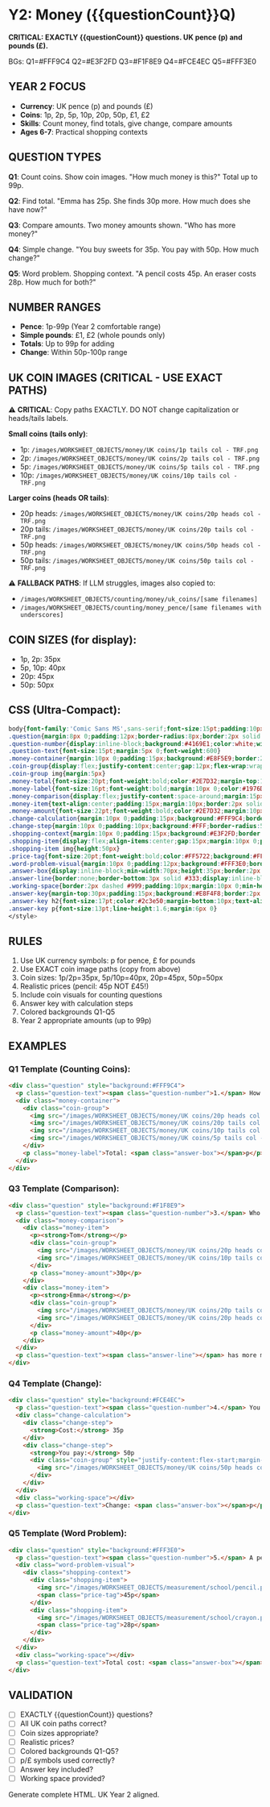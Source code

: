 # Y2: Money ({{questionCount}}Q)

**CRITICAL: EXACTLY {{questionCount}} questions. UK pence (p) and pounds (£).**

BGs: Q1=#FFF9C4 Q2=#E3F2FD Q3=#F1F8E9 Q4=#FCE4EC Q5=#FFF3E0

## YEAR 2 FOCUS
- **Currency**: UK pence (p) and pounds (£)
- **Coins**: 1p, 2p, 5p, 10p, 20p, 50p, £1, £2
- **Skills**: Count money, find totals, give change, compare amounts
- **Ages 6-7**: Practical shopping contexts

## QUESTION TYPES

**Q1**: Count coins. Show coin images. "How much money is this?" Total up to 99p.

**Q2**: Find total. "Emma has 25p. She finds 30p more. How much does she have now?"

**Q3**: Compare amounts. Two money amounts shown. "Who has more money?"

**Q4**: Simple change. "You buy sweets for 35p. You pay with 50p. How much change?"

**Q5**: Word problem. Shopping context. "A pencil costs 45p. An eraser costs 28p. How much for both?"

## NUMBER RANGES
- **Pence**: 1p-99p (Year 2 comfortable range)
- **Simple pounds**: £1, £2 (whole pounds only)
- **Totals**: Up to 99p for adding
- **Change**: Within 50p-100p range

## UK COIN IMAGES (CRITICAL - USE EXACT PATHS)

⚠️ **CRITICAL**: Copy paths EXACTLY. DO NOT change capitalization or heads/tails labels.

**Small coins (tails only)**:
- 1p: `/images/WORKSHEET_OBJECTS/money/UK coins/1p tails col - TRF.png`
- 2p: `/images/WORKSHEET_OBJECTS/money/UK coins/2p tails col - TRF.png`
- 5p: `/images/WORKSHEET_OBJECTS/money/UK coins/5p tails col - TRF.png`
- 10p: `/images/WORKSHEET_OBJECTS/money/UK coins/10p tails col - TRF.png`

**Larger coins (heads OR tails)**:
- 20p heads: `/images/WORKSHEET_OBJECTS/money/UK coins/20p heads col - TRF.png`
- 20p tails: `/images/WORKSHEET_OBJECTS/money/UK coins/20p tails col - TRF.png`
- 50p heads: `/images/WORKSHEET_OBJECTS/money/UK coins/50p heads col - TRF.png`
- 50p tails: `/images/WORKSHEET_OBJECTS/money/UK coins/50p tails col - TRF.png`

⚠️ **FALLBACK PATHS**: If LLM struggles, images also copied to:
- `/images/WORKSHEET_OBJECTS/counting/money/uk_coins/[same filenames]`
- `/images/WORKSHEET_OBJECTS/counting/money_pence/[same filenames with underscores]`

## COIN SIZES (for display):
- 1p, 2p: 35px
- 5p, 10p: 40px
- 20p: 45px
- 50p: 50px

## CSS (Ultra-Compact):
```css
body{font-family:'Comic Sans MS',sans-serif;font-size:15pt;padding:10px;line-height:1.4}
.question{margin:8px 0;padding:12px;border-radius:8px;border:2px solid #ddd}
.question-number{display:inline-block;background:#4169E1;color:white;width:30px;height:30px;line-height:30px;text-align:center;border-radius:50%;margin-right:8px;font-weight:bold;font-size:14pt}
.question-text{font-size:15pt;margin:5px 0;font-weight:600}
.money-container{margin:10px 0;padding:15px;background:#E8F5E9;border:2px solid #4CAF50;border-radius:8px;text-align:center}
.coin-group{display:flex;justify-content:center;gap:12px;flex-wrap:wrap;margin:15px 0}
.coin-group img{margin:5px}
.money-total{font-size:20pt;font-weight:bold;color:#2E7D32;margin-top:15px}
.money-label{font-size:16pt;font-weight:bold;margin:10px 0;color:#1976D2}
.money-comparison{display:flex;justify-content:space-around;margin:15px 0;flex-wrap:wrap}
.money-item{text-align:center;padding:15px;margin:10px;border:2px solid #ddd;border-radius:8px;background:#FFF;min-width:180px}
.money-amount{font-size:22pt;font-weight:bold;color:#2E7D32;margin:10px 0}
.change-calculation{margin:10px 0;padding:15px;background:#FFF9C4;border:2px dashed #FF9800;border-radius:8px}
.change-step{margin:10px 0;padding:10px;background:#FFF;border-radius:5px;font-size:16pt}
.shopping-context{margin:10px 0;padding:15px;background:#E3F2FD;border:2px solid #1976D2;border-radius:8px}
.shopping-item{display:flex;align-items:center;gap:15px;margin:10px 0;padding:10px;background:#FFF;border-radius:5px}
.shopping-item img{height:50px}
.price-tag{font-size:20pt;font-weight:bold;color:#FF5722;background:#FFF;padding:5px 15px;border:2px solid #FF5722;border-radius:5px}
.word-problem-visual{margin:10px 0;padding:12px;background:#FFF3E0;border:2px dashed #FF9800;border-radius:8px}
.answer-box{display:inline-block;min-width:70px;height:35px;border:2px solid #333;border-radius:5px;background:#FFF;vertical-align:middle;margin:0 5px}
.answer-line{border:none;border-bottom:3px solid #333;display:inline-block;min-width:70px;margin:0 5px;background:transparent}
.working-space{border:2px dashed #999;padding:10px;margin:10px 0;min-height:60px;background:#FAFAFA;border-radius:6px}
.answer-key{margin-top:30px;padding:15px;background:#E8F4F8;border:2px solid #4169E1;border-radius:8px;page-break-before:always}
.answer-key h2{font-size:17pt;color:#2c3e50;margin-bottom:10px;text-align:center}
.answer-key p{font-size:13pt;line-height:1.6;margin:6px 0}
</style>
```

## RULES

1. Use UK currency symbols: p for pence, £ for pounds
2. Use EXACT coin image paths (copy from above)
3. Coin sizes: 1p/2p=35px, 5p/10p=40px, 20p=45px, 50p=50px
4. Realistic prices (pencil: 45p NOT £45!)
5. Include coin visuals for counting questions
6. Answer key with calculation steps
7. Colored backgrounds Q1-Q5
8. Year 2 appropriate amounts (up to 99p)

## EXAMPLES

### Q1 Template (Counting Coins):
```html
<div class="question" style="background:#FFF9C4">
  <p class="question-text"><span class="question-number">1.</span> How much money is shown here?</p>
  <div class="money-container">
    <div class="coin-group">
      <img src="/images/WORKSHEET_OBJECTS/money/UK coins/20p heads col - TRF.png" width="45" height="45" alt="20p">
      <img src="/images/WORKSHEET_OBJECTS/money/UK coins/20p tails col - TRF.png" width="45" height="45" alt="20p">
      <img src="/images/WORKSHEET_OBJECTS/money/UK coins/10p tails col - TRF.png" width="40" height="40" alt="10p">
      <img src="/images/WORKSHEET_OBJECTS/money/UK coins/5p tails col - TRF.png" width="40" height="40" alt="5p">
    </div>
    <p class="money-label">Total: <span class="answer-box"></span>p</p>
  </div>
</div>
```

### Q3 Template (Comparison):
```html
<div class="question" style="background:#F1F8E9">
  <p class="question-text"><span class="question-number">3.</span> Who has more money?</p>
  <div class="money-comparison">
    <div class="money-item">
      <p><strong>Tom</strong></p>
      <div class="coin-group">
        <img src="/images/WORKSHEET_OBJECTS/money/UK coins/20p heads col - TRF.png" width="45" height="45" alt="20p">
        <img src="/images/WORKSHEET_OBJECTS/money/UK coins/10p tails col - TRF.png" width="40" height="40" alt="10p">
      </div>
      <p class="money-amount">30p</p>
    </div>
    <div class="money-item">
      <p><strong>Emma</strong></p>
      <div class="coin-group">
        <img src="/images/WORKSHEET_OBJECTS/money/UK coins/20p tails col - TRF.png" width="45" height="45" alt="20p">
        <img src="/images/WORKSHEET_OBJECTS/money/UK coins/20p heads col - TRF.png" width="45" height="45" alt="20p">
      </div>
      <p class="money-amount">40p</p>
    </div>
  </div>
  <p class="question-text"><span class="answer-line"></span> has more money.</p>
</div>
```

### Q4 Template (Change):
```html
<div class="question" style="background:#FCE4EC">
  <p class="question-text"><span class="question-number">4.</span> You buy sweets for 35p. You pay with 50p. How much change do you get?</p>
  <div class="change-calculation">
    <div class="change-step">
      <strong>Cost:</strong> 35p
    </div>
    <div class="change-step">
      <strong>You pay:</strong> 50p
      <div class="coin-group" style="justify-content:flex-start;margin-top:10px">
        <img src="/images/WORKSHEET_OBJECTS/money/UK coins/50p heads col - TRF.png" width="50" height="50" alt="50p">
      </div>
    </div>
  </div>
  <div class="working-space"></div>
  <p class="question-text">Change: <span class="answer-box"></span>p</p>
</div>
```

### Q5 Template (Word Problem):
```html
<div class="question" style="background:#FFF3E0">
  <p class="question-text"><span class="question-number">5.</span> A pencil costs 45p. An eraser costs 28p. How much do they cost together?</p>
  <div class="word-problem-visual">
    <div class="shopping-context">
      <div class="shopping-item">
        <img src="/images/WORKSHEET_OBJECTS/measurement/school/pencil.png" alt="pencil" style="height:50px">
        <span class="price-tag">45p</span>
      </div>
      <div class="shopping-item">
        <img src="/images/WORKSHEET_OBJECTS/measurement/school/crayon.png" alt="eraser" style="height:45px">
        <span class="price-tag">28p</span>
      </div>
    </div>
  </div>
  <div class="working-space"></div>
  <p class="question-text">Total cost: <span class="answer-box"></span>p</p>
</div>
```

## VALIDATION

- [ ] EXACTLY {{questionCount}} questions?
- [ ] All UK coin paths correct?
- [ ] Coin sizes appropriate?
- [ ] Realistic prices?
- [ ] Colored backgrounds Q1-Q5?
- [ ] p/£ symbols used correctly?
- [ ] Answer key included?
- [ ] Working space provided?

Generate complete HTML. UK Year 2 aligned.
